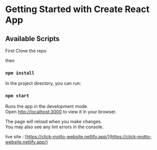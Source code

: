 # Getting Started with Create React App

## Available Scripts

First Clone the repo

then 
### `npm install`

In the project directory, you can run:

### `npm start`

Runs the app in the development mode.\
Open [http://localhost:3000](http://localhost:3000) to view it in your browser.

The page will reload when you make changes.\
You may also see any lint errors in the console.

live site : [https://click-motto-website.netlify.app/](https://click-motto-website.netlify.app/)
